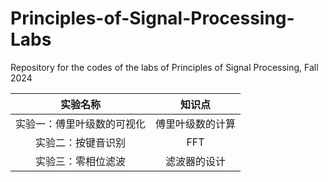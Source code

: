 # Principles-of-Signal-Processing-Labs

Repository for the codes of the labs of Principles of Signal Processing, Fall 2024

|          实验名称          |      知识点      |
| :------------------------: | :--------------: |
| 实验一：傅里叶级数的可视化 | 傅里叶级数的计算 |
|     实验二：按键音识别     |       FFT        |
|     实验三：零相位滤波     |   滤波器的设计   |

